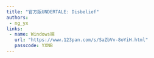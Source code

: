 ```yaml
---
title: "官方版UNDERTALE: Disbelief"
authors:
 - ng_yx
links:
 - name: Windows端
   url: "https://www.123pan.com/s/SaZbVv-8oYiH.html"
   passcode: YXNB
---
```


